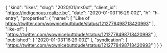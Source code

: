 {
  "kind": "likes",
  "slug": "2020/01/mk0xf",
  "client_id": "https://indigenous.realize.be",
  "date": "2020-01-03T16:29:00Z",
  "h": "h-entry",
  "properties": {
    "name": [
      "Like of https://twitter.com/wownicebuttdude/status/1212778498718420993"
    ],
    "like-of": [
      "https://twitter.com/wownicebuttdude/status/1212778498718420993"
    ],
    "published": [
      "2020-01-03T16:29:00Z"
    ],
    "syndication": [
      "https://twitter.com/wownicebuttdude/status/1212778498718420993"
    ]
  }
}
